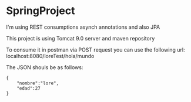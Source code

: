 # SpringProject
I'm using REST consumptions asynch annotations and also JPA

This project is using Tomcat 9.0 server and maven repository

To consume it in postman via POST request you can use the following url:
	localhost:8080/loreTest/hola/mundo

The JSON shouls be as follows:

	{
		"nombre":"lore",
		"edad":27
	}
